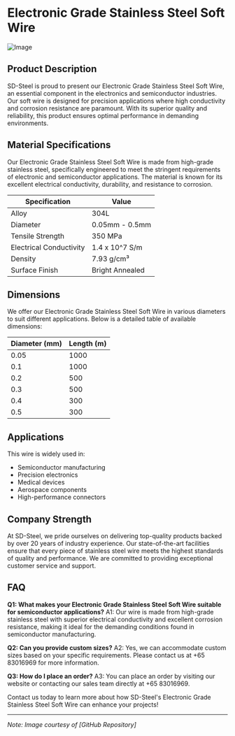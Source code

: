 # Electronic Grade Stainless Steel Soft Wire

![Image](https://github.com/user-attachments/assets/2567258e-e124-4816-932d-1809bd27ef0b)

## Product Description
SD-Steel is proud to present our Electronic Grade Stainless Steel Soft Wire, an essential component in the electronics and semiconductor industries. Our soft wire is designed for precision applications where high conductivity and corrosion resistance are paramount. With its superior quality and reliability, this product ensures optimal performance in demanding environments.

## Material Specifications
Our Electronic Grade Stainless Steel Soft Wire is made from high-grade stainless steel, specifically engineered to meet the stringent requirements of electronic and semiconductor applications. The material is known for its excellent electrical conductivity, durability, and resistance to corrosion.

| Specification | Value |
|---------------|-------|
| Alloy         | 304L  |
| Diameter      | 0.05mm - 0.5mm |
| Tensile Strength | 350 MPa |
| Electrical Conductivity | 1.4 x 10^7 S/m |
| Density       | 7.93 g/cm³ |
| Surface Finish | Bright Annealed |

## Dimensions
We offer our Electronic Grade Stainless Steel Soft Wire in various diameters to suit different applications. Below is a detailed table of available dimensions:

| Diameter (mm) | Length (m) |
|---------------|------------|
| 0.05          | 1000       |
| 0.1           | 1000       |
| 0.2           | 500        |
| 0.3           | 500        |
| 0.4           | 300        |
| 0.5           | 300        |

## Applications
This wire is widely used in:
- Semiconductor manufacturing
- Precision electronics
- Medical devices
- Aerospace components
- High-performance connectors

## Company Strength
At SD-Steel, we pride ourselves on delivering top-quality products backed by over 20 years of industry experience. Our state-of-the-art facilities ensure that every piece of stainless steel wire meets the highest standards of quality and performance. We are committed to providing exceptional customer service and support.

## FAQ
**Q1: What makes your Electronic Grade Stainless Steel Soft Wire suitable for semiconductor applications?**
A1: Our wire is made from high-grade stainless steel with superior electrical conductivity and excellent corrosion resistance, making it ideal for the demanding conditions found in semiconductor manufacturing.

**Q2: Can you provide custom sizes?**
A2: Yes, we can accommodate custom sizes based on your specific requirements. Please contact us at +65 83016969 for more information.

**Q3: How do I place an order?**
A3: You can place an order by visiting our website or contacting our sales team directly at +65 83016969.

Contact us today to learn more about how SD-Steel's Electronic Grade Stainless Steel Soft Wire can enhance your projects!

---

*Note: Image courtesy of [GitHub Repository]*